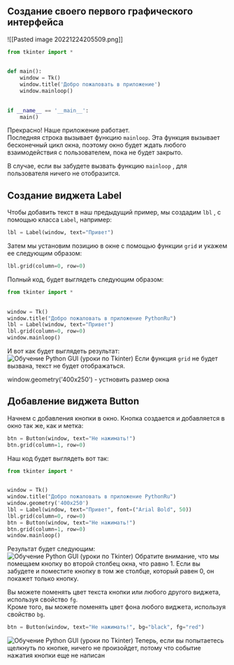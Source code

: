 ## Создание своего первого графического интерфейса

![[Pasted image 20221224205509.png]]

``` python
from tkinter import *  
  
  
def main():  
    window = Tk()  
    window.title('Добро пожаловать в приложение')  
    window.mainloop()  
  
  
if __name__ == '__main__':  
    main()
```

Прекрасно! Наше приложение работает.  
Последняя строка вызывает функцию `mainloop`. Эта функция вызывает бесконечный цикл окна, поэтому окно будет ждать любого взаимодействия с пользователем, пока не будет закрыто.

В случае, если вы забудете вызвать функцию `mainloop` , для пользователя ничего не отобразится.

## Создание виджета Label

Чтобы добавить текст в наш предыдущий пример, мы создадим `lbl` , с помощью класса `Label`, например:

```python
lbl = Label(window, text="Привет")
```

Затем мы установим позицию в окне с помощью функции `grid` и укажем ее следующим образом:

```python
lbl.grid(column=0, row=0)
```

Полный код, будет выглядеть следующим образом:

```python
from tkinter import *  
  
  
window = Tk()  
window.title("Добро пожаловать в приложение PythonRu")  
lbl = Label(window, text="Привет") 
lbl.grid(column=0, row=0)  
window.mainloop()
```

И вот как будет выглядеть результат:  
![Обучение Python GUI (уроки по Tkinter)](https://pythonru.com/wp-content/uploads/2019/01/uroki-po-tkinter-2.png)
Если функция `grid` не будет вызвана, текст не будет отображаться.


window.geometry('400x250') - устновить размер окна


## Добавление виджета Button

Начнем с добавления кнопки в окно. Кнопка создается и добавляется в окно так же, как и метка:

```python
btn = Button(window, text="Не нажимать!")
btn.grid(column=1, row=0)
```

Наш код будет выглядеть вот так:

```python
from tkinter import *  
  

window = Tk()  
window.title("Добро пожаловать в приложение PythonRu")  
window.geometry('400x250')  
lbl = Label(window, text="Привет", font=("Arial Bold", 50))  
lbl.grid(column=0, row=0)  
btn = Button(window, text="Не нажимать!")  
btn.grid(column=1, row=0)  
window.mainloop()
```

Результат будет следующим:  
![Обучение Python GUI (уроки по Tkinter)](https://pythonru.com/wp-content/uploads/2019/01/uroki-po-tkinter-4.png)
Обратите внимание, что мы помещаем кнопку во второй столбец окна, что равно 1. Если вы забудете и поместите кнопку в том же столбце, который равен 0, он покажет только кнопку.

Вы можете поменять цвет текста кнопки или любого другого виджета, используя свойство `fg`.  
Кроме того, вы можете поменять цвет фона любого виджета, используя свойство `bg`.

```python
btn = Button(window, text="Не нажимать!", bg="black", fg="red")
```

![Обучение Python GUI (уроки по Tkinter)](https://pythonru.com/wp-content/uploads/2019/01/uroki-po-tkinter-5.png)
Теперь, если вы попытаетесь щелкнуть по кнопке, ничего не произойдет, потому что событие нажатия кнопки еще не написан


